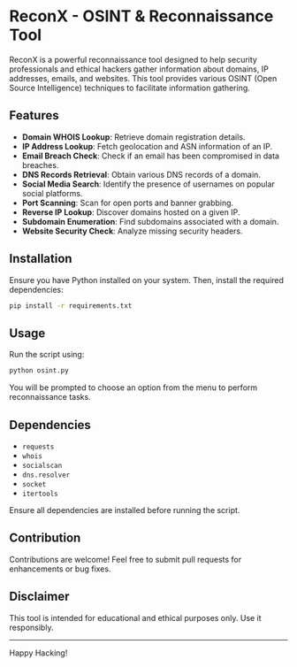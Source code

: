 # ReconX - OSINT & Reconnaissance Tool

ReconX is a powerful reconnaissance tool designed to help security professionals and ethical hackers gather information about domains, IP addresses, emails, and websites. This tool provides various OSINT (Open Source Intelligence) techniques to facilitate information gathering.

## Features
- **Domain WHOIS Lookup**: Retrieve domain registration details.
- **IP Address Lookup**: Fetch geolocation and ASN information of an IP.
- **Email Breach Check**: Check if an email has been compromised in data breaches.
- **DNS Records Retrieval**: Obtain various DNS records of a domain.
- **Social Media Search**: Identify the presence of usernames on popular social platforms.
- **Port Scanning**: Scan for open ports and banner grabbing.
- **Reverse IP Lookup**: Discover domains hosted on a given IP.
- **Subdomain Enumeration**: Find subdomains associated with a domain.
- **Website Security Check**: Analyze missing security headers.

## Installation
Ensure you have Python installed on your system. Then, install the required dependencies:

```bash
pip install -r requirements.txt
```

## Usage
Run the script using:

```bash
python osint.py
```

You will be prompted to choose an option from the menu to perform reconnaissance tasks.

## Dependencies
- `requests`
- `whois`
- `socialscan`
- `dns.resolver`
- `socket`
- `itertools`

Ensure all dependencies are installed before running the script.

## Contribution
Contributions are welcome! Feel free to submit pull requests for enhancements or bug fixes.

## Disclaimer
This tool is intended for educational and ethical purposes only. Use it responsibly.

---

Happy Hacking!


